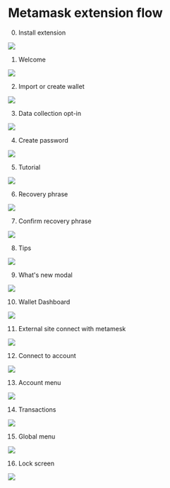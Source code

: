 # Metamask extension flow

0. Install extension

![](img/00install.png)

1. Welcome

![](img/01welcome.png)

2. Import or create wallet

![](img/02importorcreate.png)

3. Data collection opt-in

![](img/03datacollection.png)

4. Create password

![](img/04createpassword.png)

5. Tutorial

![](img/05tutorial.png)

6. Recovery phrase

![](img/06recoveryphrase.png)

7. Confirm recovery phrase

![](img/07confirmrecoveryphrase.png)

8. Tips

![](img/08tips.png)

9. What's new modal

![](img/09whatsnew.png)

10. Wallet Dashboard

![](img/10dashboard.png)

11. External site connect with metamesk

![](img/11faucets.png)

12. Connect to account

![](img/12connect.png)

13. Account menu

![](img/13menu.png)

14. Transactions

![](img/14transactions.png)

15. Global menu

![](img/15menu.png)

16. Lock screen

![](img/16lockscreen.png)
